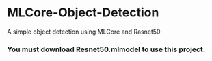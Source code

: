 # MLCore-Object-Detection
A simple object detection using MLCore and Rasnet50.

### You must download Resnet50.mlmodel to use this project.
